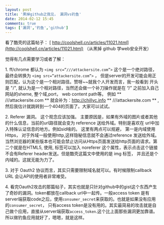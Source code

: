 ```yaml
---
layout: post
title: '黑掉github之我见， 漏洞vs钓鱼'
date: 2014-02-12 15:45
comments: true
tags: ['漏洞','钓鱼','github']
---
```


看了酷壳的这篇帖子： [ http://coolshell.cn/articles/11021.html](http://coolshell.cn/articles/11021.html) （从黑掉 github 学web安全开发）

觉得有几点需要学习或者了解：

1\. ff/chrome 都认为 ` <img src=”///attackersite.com”> ` 这个是一个绝对路径， 最终会转换为 `<img src=”attackersite.com”>` ， 但是server的开发可能会用正则匹配，认为这个是一个相对路径。赞呀~~就我个人开发而言，我一般看到 开头是 "/", 就认为是一个相对路径，当然还会做一个补刀操作就是在 “/” 之前加入自己网站的sheme, 整个域,port， web content path等。 例如 ** ///attackersite.com ** 就会补为：http://chillyc.info ** ///attackersite.com ** , 然后我估计就跳转到一个404的页面了。大家可以试试。

2\. Referer 漏洞。 这个观念应该加强。 主要原因是，如果有外域的图片或者其他的什么信息，当前的url路径就会变为 reference 送给外域。特别是喜欢在 url中加入特殊认证信息的地方。例如sid啥的。 这里有两点可以规避， 第一是内域使用Https， 对于外域一般使用http,这样隐秘信息就不会通过reference 发送给外域。当然浏览器的某些版本也可能会禁止访问从Https页面发送给http页面的请求。第二个就是在HTML5, 使用<a>, <area> 标签可以加入 noreferer 这个属性，表示点击这个链接不会有Referer header发送。但是酷壳这篇文中使用的是 img 标签， 并且还是个内域的。这就无能为力了。


3\. 对于 Oauth2 协议而言，其实只需要限制域名就可以。有时候限制callback URL 会让API的使用者非常难受。

4\. 看完Oauth2攻击的那篇帖子，其实也就是只针对github中的gist这个东西产生了奇妙的漏洞。token都放在callback url中一起传。一般access token 是有server端获取code之后，使用`consumer_secret`来获取的。也就是如果没有应用的`consumer_secret`， 只有access token是没有用的。其实最简易的攻击就是自己做个应用，直接从server端获取`access_token`.这个比上面那些漏洞更加靠谱。所以做钓鱼应用就好了，嗯嗯，就是这样。  

